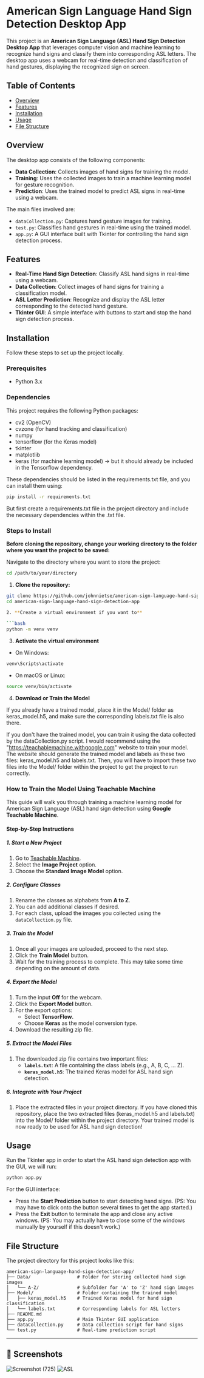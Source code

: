 # American Sign Language Hand Sign Detection Desktop App

This project is an **American Sign Language (ASL) Hand Sign Detection Desktop App** that leverages computer vision and machine learning to recognize hand signs and classify them into corresponding ASL letters. The desktop app uses a webcam for real-time detection and classification of hand gestures, displaying the recognized sign on screen.

## Table of Contents
- [Overview](#overview)
- [Features](#features)
- [Installation](#installation)
- [Usage](#usage)
- [File Structure](#file-structure)

## Overview
The desktop app consists of the following components:
- **Data Collection**: Collects images of hand signs for training the model.
- **Training**: Uses the collected images to train a machine learning model for gesture recognition.
- **Prediction**: Uses the trained model to predict ASL signs in real-time using a webcam.

The main files involved are:
- `dataCollection.py`: Captures hand gesture images for training.
- `test.py`: Classifies hand gestures in real-time using the trained model.
- `app.py`: A GUI interface built with Tkinter for controlling the hand sign detection process.

## Features
- **Real-Time Hand Sign Detection**: Classify ASL hand signs in real-time using a webcam.
- **Data Collection**: Collect images of hand signs for training a classification model.
- **ASL Letter Prediction**: Recognize and display the ASL letter corresponding to the detected hand gesture.
- **Tkinter GUI**: A simple interface with buttons to start and stop the hand sign detection process.

## Installation

Follow these steps to set up the project locally.

### Prerequisites

- Python 3.x

### Dependencies

This project requires the following Python packages:

- cv2 (OpenCV)
- cvzone (for hand tracking and classification)
- numpy
- tensorflow (for the Keras model)
- tkinter
- matplotlib
- keras (for machine learning model) -> but it should already be included in the Tensorflow dependency.

These dependencies should be listed in the requirements.txt file, and you can install them using:

  ```bash
  pip install -r requirements.txt
  ```

But first create a requirements.txt file in the project directory and include the necessary dependencies within the .txt file.


### Steps to Install

**Before cloning the repository, change your working directory to the folder where you want the project to be saved:**

Navigate to the directory where you want to store the project:
```bash
cd /path/to/your/directory
```

1. **Clone the repository:**

```bash
git clone https://github.com/johnnietse/american-sign-language-hand-sign-detection-app.git
cd american-sign-language-hand-sign-detection-app

2. **Create a virtual environment if you want to**
   
```bash
python -m venv venv
```

3. **Activate the virtual environment**

- On Windows:
```bash
venv\Scripts\activate
```

- On macOS or Linux:
```bash
source venv/bin/activate
```
4. **Download or Train the Model**

If you already have a trained model, place it in the Model/ folder as keras_model.h5, and make sure the corresponding labels.txt file is also there.

If you don't have the trained model, you can train it using the data collected by the dataCollection.py script. I would recommend using the "https://teachablemachine.withgoogle.com" website to train your model. The website should generate the trained model and labels as these two files: keras_model.h5 and labels.txt. Then, you will have to import these two files into the Model/ folder within the project to get the project to run correctly.

### How to Train the Model Using Teachable Machine

This guide will walk you through training a machine learning model for American Sign Language (ASL) hand sign detection using **Google Teachable Machine**.

#### Step-by-Step Instructions

##### 1. Start a New Project
1. Go to [Teachable Machine](https://teachablemachine.withgoogle.com/).
2. Select the **Image Project** option.
3. Choose the **Standard Image Model** option.

##### 2. Configure Classes
1. Rename the classes as alphabets from **A to Z**.
2. You can add additional classes if desired.
3. For each class, upload the images you collected using the `dataCollection.py` file.

##### 3. Train the Model
1. Once all your images are uploaded, proceed to the next step.
2. Click the **Train Model** button.
3. Wait for the training process to complete. This may take some time depending on the amount of data.

##### 4. Export the Model
1. Turn the input **Off** for the webcam.
2. Click the **Export Model** button.
3. For the export options:
   - Select **TensorFlow**.
   - Choose **Keras** as the model conversion type.
4. Download the resulting zip file.

##### 5. Extract the Model Files
1. The downloaded zip file contains two important files:
   - **`labels.txt`**: A file containing the class labels (e.g., A, B, C, ... Z).
   - **`keras_model.h5`**: The trained Keras model for ASL hand sign detection.

##### 6. Integrate with Your Project
1. Place the extracted files in your project directory. If you have cloned this repository, place the two extracted files (keras_model.h5 and labels.txt) into the Model/ folder within the project directory.
Your trained model is now ready to be used for ASL hand sign detection!

## Usage 
Run the Tkinter app in order to start the ASL hand sign detection app with the GUI, we will run:

```bash
python app.py
```

For the GUI interface:
- Press the **Start Prediction** button to start detecting hand signs. (PS: You may have to click onto the button several times to get the app started.)
- Press the **Exit** button to terminate the app and close any active windows. (PS: You may actually have to close some of the windows manually by yourself if this doesn't work.)


## File Structure 

The project directory for this project looks like this:

```
american-sign-language-hand-sign-detection-app/
├── Data/                 # Folder for storing collected hand sign images
│   └── A-Z/              # Subfolder for 'A' to 'Z' hand sign images
├── Model/                # Folder containing the trained model
│   ├── keras_model.h5    # Trained Keras model for hand sign classification
│   └── labels.txt        # Corresponding labels for ASL letters
├── README.md
├── app.py                # Main Tkinter GUI application
├── dataCollection.py     # Data collection script for hand signs
└── test.py               # Real-time prediction script
```

---

## 📸 Screenshots
![Screenshot (725)](https://github.com/user-attachments/assets/9875a9a3-fb65-4d62-a7a1-eb1e15d8ce9f)
![ASL](https://github.com/user-attachments/assets/aa78d89c-5c55-4e98-b7e0-f5707fc9e7bf)




